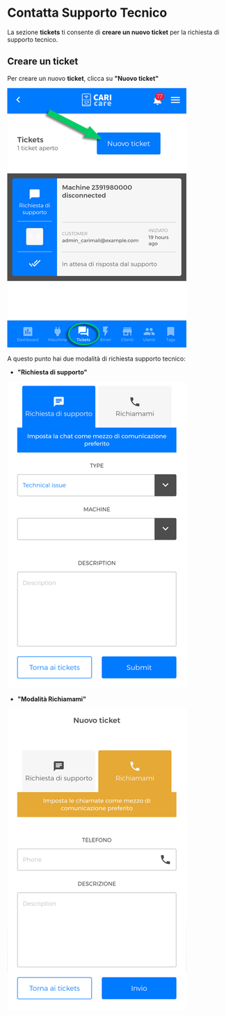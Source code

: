 # Contatta Supporto Tecnico

La sezione **tickets** ti consente di **creare un nuovo ticket** per la richiesta di supporto tecnico.


## Creare un ticket

Per creare un nuovo **ticket**, clicca su **"Nuovo ticket"**

<kbd>![Aggiungi Nuovo Ticket](_images/tickets-01.png)</kbd>

A questo punto hai due modalità di richiesta supporto tecnico:

- **"Richiesta di supporto"**

<kbd>![Richiesta Supporto](_images/tickets-02.png)</kbd>


- **"Modalità Richiamami"**

<kbd>![Richiamami](_images/tickets-03-richiamami.png)</kbd>












